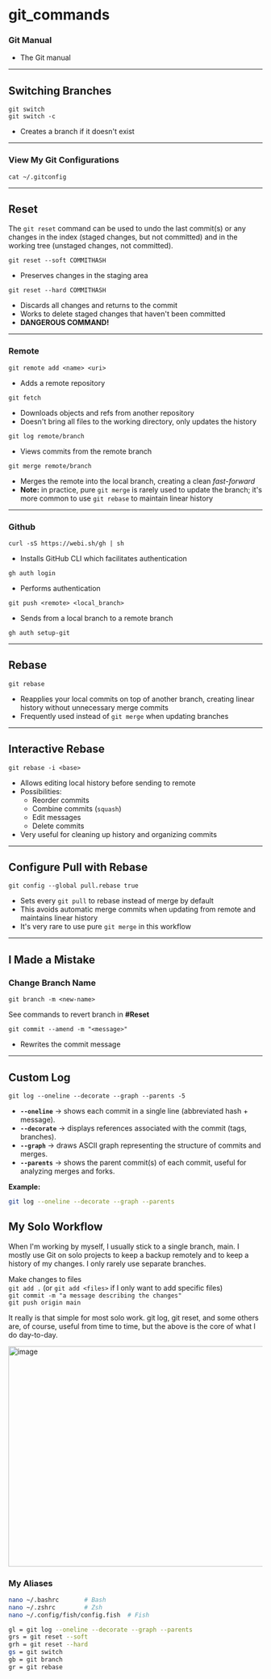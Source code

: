 # git_commands

### Git Manual
- The Git manual

---

## Switching Branches
`git switch`  
`git switch -c`  
- Creates a branch if it doesn't exist  

---

### View My Git Configurations
`cat ~/.gitconfig`

---

## Reset
The `git reset` command can be used to undo the last commit(s) or any changes in the index (staged changes, but not committed) and in the working tree (unstaged changes, not committed).

`git reset --soft COMMITHASH`  
- Preserves changes in the staging area

`git reset --hard COMMITHASH`  
- Discards all changes and returns to the commit  
- Works to delete staged changes that haven't been committed  
- **DANGEROUS COMMAND!**

---

### Remote
`git remote add <name> <uri>`  
- Adds a remote repository  

`git fetch`  
- Downloads objects and refs from another repository  
- Doesn't bring all files to the working directory, only updates the history  

`git log remote/branch`  
- Views commits from the remote branch  

`git merge remote/branch`  
- Merges the remote into the local branch, creating a clean *fast-forward*  
- **Note:** in practice, pure `git merge` is rarely used to update the branch; it's more common to use `git rebase` to maintain linear history

---

### Github 
`curl -sS https://webi.sh/gh | sh`  
- Installs GitHub CLI which facilitates authentication  

`gh auth login`  
- Performs authentication  

`git push <remote> <local_branch>`  
- Sends from a local branch to a remote branch
  
`gh auth setup-git`

---

## Rebase
`git rebase`  
- Reapplies your local commits on top of another branch, creating linear history without unnecessary merge commits  
- Frequently used instead of `git merge` when updating branches

---

## Interactive Rebase
`git rebase -i <base>`  
- Allows editing local history before sending to remote  
- Possibilities:
  - Reorder commits
  - Combine commits (`squash`)
  - Edit messages
  - Delete commits  
- Very useful for cleaning up history and organizing commits

---

## Configure Pull with Rebase
`git config --global pull.rebase true`  
- Sets every `git pull` to rebase instead of merge by default  
- This avoids automatic merge commits when updating from remote and maintains linear history  
- It's very rare to use pure `git merge` in this workflow

---

## I Made a Mistake
### Change Branch Name
`git branch -m <new-name>`

See commands to revert branch in **#Reset**  

`git commit --amend -m "<message>"`  
- Rewrites the commit message

---

## Custom Log
`git log --oneline --decorate --graph --parents -5`  
- **`--oneline`** → shows each commit in a single line (abbreviated hash + message).  
- **`--decorate`** → displays references associated with the commit (tags, branches).  
- **`--graph`** → draws ASCII graph representing the structure of commits and merges.  
- **`--parents`** → shows the parent commit(s) of each commit, useful for analyzing merges and forks.  

**Example:**  
```bash
git log --oneline --decorate --graph --parents
```

## My Solo Workflow
When I'm working by myself, I usually stick to a single branch, main. I mostly use Git on solo projects to keep a backup remotely and to keep a history of my changes. I only rarely use separate branches.

Make changes to files  
`git add .` (or `git add <files>` if I only want to add specific files)  
`git commit -m "a message describing the changes"`  
`git push origin main`  

It really is that simple for most solo work. git log, git reset, and some others are, of course, useful from time to time, but the above is the core of what I do day-to-day.

<img width="930" height="436" alt="image" src="https://github.com/user-attachments/assets/179784e0-8831-49d5-9381-cc867c0fa682" />

### My Aliases
```bash
nano ~/.bashrc       # Bash
nano ~/.zshrc        # Zsh
nano ~/.config/fish/config.fish  # Fish

gl = git log --oneline --decorate --graph --parents
grs = git reset --soft
grh = git reset --hard
gs = git switch
gb = git branch
gr = git rebase
```